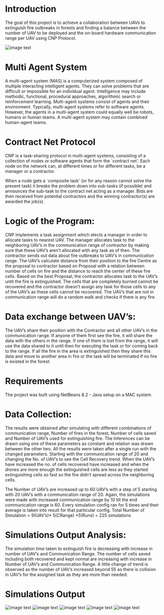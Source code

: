 # Introduction
The goal of this project is to achieve a collaboration between UAVs to extinguish fire outbreaks in forests and finding a balance between the number of UAV to be deployed and the on-board hardware communication range per UAV using CNP Protocol.

![image text](https://github.com/akob125/Autonomous-Drones-MAS-CNP/blob/master/Media/SimFast.gif)

# Multi Agent System
A multi-agent system (MAS) is a computerized system composed of multiple interacting intelligent agents. They can solve problems that are difficult or impossible for an individual agent. Intelligence may include methodic, functional, procedural approaches, algorithmic search or reinforcement learning.
Multi-agent systems consist of agents and their environment. Typically, multi-agent systems refer to software agents. However, the agents in a multi-agent system could equally well be robots, humans or human teams. A multi-agent system may contain combined human-agent teams.

# Contract Net Protocol
CNP is a task-sharing protocol in multi-agent systems, consisting of a collection of nodes or software agents that form the `contract net'. Each node on the network can, at different times or for different tasks, be a manager or a contractor.

When a node gets a `composite task' (or for any reason cannot solve the present task) it breaks the problem down into sub-tasks (if possible) and announces the sub-task to the contract net acting as a manager. Bids are then received from potential contractors and the winning contractor(s) are awarded the job(s).

# Logic of the Program:
CNP implements a task assignment which elects a manager in order to allocate tasks to nearest UAV. The manager allocates task to the neighboring UAV’s in the communication range of contractor by making sure that these UAV’s aren’t allocated with any task as of then.
The contractor sends out data about fire outbreaks to UAV’s in communication range. The UAV’s calculate distance from their position to the fire Centre as the proposal to contractor based on Proposal with a relation between number of cells on fire and the distance to reach the center of these fire cells. Based on the best Proposal, the contractor allocates task to the UAV’s until the fire is extinguished. The cells that are completely burned cannot be recovered and the contractor doesn’t assign any task for those cells to any of the UAV’s as these cells cannot be recovered.
The UAV’s that are not in communication range will do a random walk and checks if there is any fire.

# Data exchange between UAV’s:
The UAV’s share their position with the Contractor and all other UAV’s in the communication range. If anyone of them first see the fire, it will share the data with the others in the range. If one of them is lost from the range, it will use the data shared to it until then for executing the task or for coming back to the range. If all the fire in the area is extinguished then they share this data and move to another area in fire or the task will be terminated if no fire is existed in the forest.

# Requirements
The project was built using NetBeans 8.2 - Java setup on a MAC system.

# Data Collection:
The results were obtained after simulating with different combinations of communication range, Number of fires in the forest, Number of cells saved and Number of UAV’s used for extinguishing fire. The Inferences can be drawn using one of these parameters as constant and relation was drawn between the other two. All the results were taken after a single run with the changed parameters.
Starting with the communication range of 20 and changing the No. of UAV’s to see the Cell Recovery trend. When the UAV’s have increased the no. of cells recovered have increased and when the drones are more enough the extinguished cells are less as they started extinguishing cells so fast so the fire didn’t spread across the neighboring cells. 

The Number of UAV’s are increased up to 60 UAV’s with a step of 5 starting with 20 UAV’s with a communication range of 20. Again, the simulations were made with increased communication range by 10 till the end communication range is 60. Every simulation config ran for 5 times and their average is taken into result for that particular config.
Total Number of Simulation = 9(UAV’s)* 5(CRange) *5(Runs) = 225 simulations

# Simulations Output Analysis:
The simulation time taken to extinguish fire is decreasing with increase in number of UAV’s and Communication Range. The number of cells saved including both recovered and kept normal are increasing with increase in Number of UAV’s and Communication Range. A little change of trend is observed as the number of UAV’s increased beyond 55 as there is collision in UAV’s for the assigned task as they are more than needed.

# Simulations Output
![image text](https://github.com/akob125/Autonomous-Drones-MAS-CNP/blob/master/Media/20.png)
![image text](https://github.com/akob125/Autonomous-Drones-MAS-CNP/blob/master/Media/30.png)
![image text](https://github.com/akob125/Autonomous-Drones-MAS-CNP/blob/master/Media/40.png)
![image text](https://github.com/akob125/Autonomous-Drones-MAS-CNP/blob/master/Media/50.png)
![image text](https://github.com/akob125/Autonomous-Drones-MAS-CNP/blob/master/Media/60.png)
